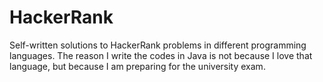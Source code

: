 # HackerRank
Self-written solutions to HackerRank problems in different programming languages. 
The reason I write the codes in Java is not because I love that language, but because I am preparing for the university exam.
